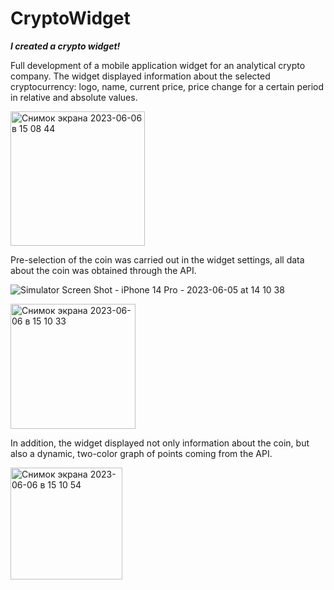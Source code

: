 # CryptoWidget
***I created a crypto widget!***

Full development of a mobile application widget for an analytical crypto company.
The widget displayed information about the selected cryptocurrency: logo, name,
current price, price change for a certain period in relative and absolute values.

<img width="215" alt="Снимок экрана 2023-06-06 в 15 08 44" src="https://github.com/PatchedDeveloper/CryptoWidget/assets/103842703/99558339-a892-4624-8bf5-40e25b490842">

Pre-selection of the coin was carried out in the widget settings, all data about the coin was obtained through the API.

![Simulator Screen Shot - iPhone 14 Pro - 2023-06-05 at 14 10 38](https://github.com/PatchedDeveloper/CryptoWidget/assets/103842703/22aaa5e1-19ad-4d24-83cd-9aeb285a8988)

<img width="200" alt="Снимок экрана 2023-06-06 в 15 10 33" src="https://github.com/PatchedDeveloper/CryptoWidget/assets/103842703/4703b5dc-d295-4579-aa0f-f89c5fa0cb47">

In addition, the widget displayed not only information about the coin, but also a dynamic,
two-color graph of points coming from the API.

<img width="179" alt="Снимок экрана 2023-06-06 в 15 10 54" src="https://github.com/PatchedDeveloper/CryptoWidget/assets/103842703/80411951-26eb-48bd-b1ec-86938bab74e7">

